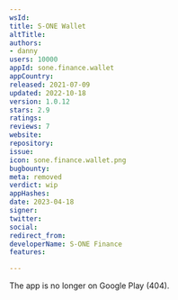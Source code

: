 ```yaml
---
wsId: 
title: S-ONE Wallet
altTitle: 
authors:
- danny
users: 10000
appId: sone.finance.wallet
appCountry: 
released: 2021-07-09
updated: 2022-10-18
version: 1.0.12
stars: 2.9
ratings: 
reviews: 7
website: 
repository: 
issue: 
icon: sone.finance.wallet.png
bugbounty: 
meta: removed
verdict: wip
appHashes: 
date: 2023-04-18
signer: 
twitter: 
social: 
redirect_from: 
developerName: S-ONE Finance
features: 

---
```


The app is no longer on Google Play (404).
